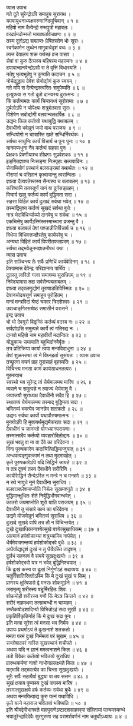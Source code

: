 व्यास उवाच  
गते दूते सुरेन्द्रोऽपि समाहूय सुरानथ ।  
यमवायुधनाध्यक्षवरुणानिदमूचिवान् ॥ १ ॥  
महिषो नाम दैत्येन्द्रो रम्भपुत्रो महाबलः ।  
वरदर्पमदोन्मत्तो मायाशतविचक्षणः ॥ २ ॥  
तस्य दूतोऽद्य सम्प्राप्तः प्रेषितस्तेन भोः सुराः ।  
स्वर्गकामेन लुब्धेन मामुवाचेदृशं वचः ॥ ३ ॥  
त्यज देवालयं शक्र यथेच्छं व्रज वासव ।  
सेवां वा कुरु दैत्यस्य महिषस्य महात्मनः ॥ ४ ॥  
दयावान्दानवेन्द्रोऽसौ स ते वृत्तिं विधास्यति ।  
नतेषु भृत्यभूतेषु न कुप्यति कदाचन ॥ ५ ॥  
नोचेद्युद्धाय देवेश सेनोद्योगं कुरु स्वयम् ।  
गते मयि स दैत्येन्द्रस्त्वरितः समुपेष्यति ॥ ६ ॥  
इत्युक्त्वा स गतो दूतो दानवस्य दुरात्मनः ।  
किं कर्तव्यमतः कार्यं चिन्तयध्वं सुरोत्तमाः ॥ ७ ॥  
दुर्बलोऽपि न चोपेक्ष्यः शत्रुर्बलवता सुराः ।  
विशेषेण सदोद्योगी बलवान्बलदर्पितः ॥ ८ ॥  
उद्यमः किल कर्तव्यो यथाबुद्धि यथाबलम् ।  
दैवाधीनो भवेन्नूनं जयो वाथ पराजयः ॥ ९ ॥  
सन्धियोगो न चात्रास्ति खले सन्धिर्निरर्थकः ।  
सर्वथा साधुभिः कार्यं विचार्य च पुनः पुनः ॥ १० ॥  
यानमप्यधुना नैव कर्तव्यं सहसा पुनः ।  
प्रेक्षकाः प्रेषणीयाश्च शीघ्रगाः सुप्रवेशकाः ॥ ११ ॥  
इङ्‌गितज्ञाश्च निःसङ्गा निःस्पृहाः सत्यवादिनः ।  
सेनाभियोगं प्रस्थानं बलसङ्ख्यां यथार्थतः ॥ १२ ॥  
वीराणां च परिज्ञानं कृत्वायान्तु त्वरान्विताः ।  
ज्ञात्वा दैत्यपतेस्तस्य सैन्यस्य च बलाबलम् ॥ १३ ॥  
करिष्यामि ततस्तूर्णं यानं वा दुर्गसङ्ग्रहम् ।  
विचार्य खलु कर्तव्यं कार्यं बुद्धिमता सदा ।  
सहसा विहितं कार्यं दुःखदं सर्वथा भवेत् ॥ १४ ॥  
तस्माद्विमृश्य कर्तव्यं सुखदं सर्वथा बुधैः ।  
नात्र भेदविधिर्न्याय्यो दानवेषु च सर्वथा ॥ १५ ॥  
एकचित्तेषु कार्येऽस्मिंस्तस्माच्चारा व्रजन्तु वै ।  
ज्ञात्वा बलाबलं तेषां पश्चान्नीतिर्विचार्य च ॥ १६ ॥  
विधेया विधिवत्तज्ज्ञैस्तेषु कार्यपरेषु च ।  
अन्यथा विहितं कार्यं विपरीतफलप्रदम् ॥ १७ ॥  
सर्वथा तद्‌भवेन्नूनमज्ञातमौषधं यथा ।  
व्यास उवाच  
इति सञ्चिन्त्य तैः सर्वैः प्रणिधिं कार्यवेदिनम् ॥ १८ ॥  
प्रेषयामास देवेन्द्रः परिज्ञानाय पार्थिव ।  
दूतस्तु त्वरितो गत्वा समागम्य सुराधिपम् ॥ १९ ॥  
निवेदयामास तदा सर्वसैन्यबलाबलम् ।  
ज्ञात्वा तद्‌बलमुद्योगं तुराषाडतिविस्मितः ॥ २० ॥  
देवानचोदयत्तूर्णं समाहूय पुरोहितम् ।  
मन्त्रं मन्त्रविदां श्रेष्ठं चकार त्रिदशेश्वरः ॥ २१ ॥  
उवाचाङ्‌गिरसश्रेष्ठं समासीनं वरासने ।  
इन्द्र उवाच  
भो भो देवगुरो विद्वन्किं कर्तव्यं वदस्व नः ॥ २२ ॥  
सर्वज्ञोऽसि समुत्पन्ने कार्ये त्वं गतिरद्य नः ।  
दानवो महिषो नाम महावीर्यो मदान्वितः ॥ २३ ॥  
योद्धुकामः समायाति बहुभिर्दानवैर्वृतः ।  
तत्र प्रतिक्रिया कार्या त्वया मन्त्रविदाधुना ॥ २४ ॥  
तेषां शुक्रस्तथा त्वं मे विघ्नहर्ता सुसंयतः ।
व्यास उवाच  
तच्छ्रुत्वा वचनं प्राह तुरासाहं बृहस्पतिः ॥ २५ ॥  
विचिन्त्य मनसा कामं कार्यसाधनतत्परः ।  
गुरुरुवाच  
स्वस्थो भव सुरेन्द्र त्वं धैर्यमालम्ब्य मारिष ॥ २६ ॥  
व्यसने च समुत्पन्ने न त्याज्यं धैर्यमाशु वै ।  
जयाजयौ सुराध्यक्ष दैवाधीनौ सदैव हि ॥ २७ ॥  
स्थातव्यं धैर्यमालम्ब्य तस्माद्‌ बुद्धिमता सदा ।  
भवितव्यं भवत्येव जानन्नेव शतक्रतो ॥ २८ ॥  
उद्यमः सर्वथा कार्यो यथापौरुषमात्मनः ।  
मुनयोऽपि हि मुक्त्यर्थमुद्यमैकरताः सदा ॥ २९ ॥  
दैवाधीनं च जानन्तो योगध्यानपरायणाः ।  
तस्मात्सदैव कर्तव्यो व्यवहारोदितोद्यमः ॥ ३० ॥  
सुखं भवतु वा मा वा दैवे का परिदेवना ।  
विना पुरुषकारेण कदाचित्सिद्धिमाप्नुयात् ॥ ३१ ॥  
अन्धवत्पङ्गुवत्कामं न तथा मुदमावहेत् ।  
कृते पुरुषकारेऽपि यदि सिद्धिर्न जायते ॥ ३२ ॥  
न तत्र दूषणं तस्य दैवाधीने शरीरिणि ।  
कार्यसिद्धिर्न सैन्येऽस्ति न मन्त्रे न च मन्त्रणे ॥ ३३ ॥  
न रथे नायुधे नूनं दैवाधीना सुराधिप ।  
बलवाञ्क्लेशमाप्नोति निर्बलः सुखमश्नुते ॥ ३४ ॥  
बुद्धिमान्क्षुधितः शेते निर्बुद्धिर्भोगवान्भवेत् ।  
कातरो जयमाप्नोति शूरो याति पराजयम् ॥ ३५ ॥  
दैवाधीने तु संसारे कामं का परिदेवना ।  
उद्यमे योजयेन्नूनं भवितव्यं सुराधिप ॥ ३६ ॥  
दुःखदे सुखदे वापि तत्र तौ न विचिन्तयेत् ।  
दुःखे दुःखाधिकान्पश्येत्सुखे पश्येत्सुखाधिकम् ॥ ३७ ॥  
आत्मानं हर्षशोकाभ्यां शत्रुभ्यामिव नार्पयेत् ।  
धैर्यमेवावगन्तव्यं हर्षशोकोद्‌भवे बुधैः ॥ ३८ ॥  
अधैर्याद्यादृशं दुःखं न तु धैर्येऽस्ति तादृशम् ।  
दुर्लभं सहनत्वं वै समये सुखदुःखयोः ॥ ३९ ॥  
हर्षशोकोद्‌भवो यत्र न भवेद्‌ बुद्धिनिश्चयात् ।  
किं दुःखं कस्य वा दुःखं निर्गुणोऽहं सदाव्ययः ॥ ४० ॥  
चतुर्विंशातिरिक्तोऽस्मि किं मे दुःखं सुखं च किम् ।  
प्राणस्य क्षुत्पिपासे द्वे मनसः शोकमूर्छने ॥ ४१ ॥  
जरामृत्यू शरीरस्य षडूर्मिरहितः शिवः ।  
शोकमोहौ शरीरस्य गणौ किं मेऽत्र चिन्तने ॥ ४२ ॥  
शरीरं नाहमथवा तत्सम्बन्धी न चाप्यहम् ।  
सप्तैकषोडशादिभ्यो विभिन्नोऽहं सदा सुखी ॥ ४३ ॥  
प्रकृतिर्विकृतिर्नाहं किं मे दुःखं सदा पुनः ।  
इति मत्वा सुरेश त्वं मनसा भव निर्ममः ॥ ४४ ॥  
उपायः प्रथमोऽयं ते दुःखनाशे शतक्रतो ।  
ममता परमं दुःखं निर्ममत्वं परं सुखम् ॥ ४५ ॥  
सन्तोषादपरं नास्ति सुखस्थानं शचीपते ।  
अथवा यदि न ज्ञानं ममत्वनाशने किल ॥ ४६ ॥  
ततो विवेकः कर्तव्यो भवितव्ये सुराधिप ।  
प्रारब्धकर्मणां नाशो नाभोगाल्लक्ष्यते किल ॥ ४७ ॥  
यद्‌भावि तद्‌भवत्येव का चिन्ता सुखदुःखयोः ।  
सुरैः सर्वैः सहायैर्वा बुद्ध्या वा तव सत्तम ॥ ४८ ॥  
सुखं क्षयाय पुण्यस्य दुःखं पापस्य मारिष ।  
तस्मात्सुखक्षये हर्षः कर्तव्यः सर्वथा बुधैः ॥ ४९ ॥  
अथवा मन्त्रयित्वाद्य कुरु यत्नं यथाविधि ।  
कृते यत्ने महाराज भवितव्यं भविष्यति ॥ ५० ॥  
इति श्रीमद्देवीभागवते महापुराणेऽष्टादशसाहस्र्यां संहितायां पञ्चमस्कन्धे  
भयातुरेन्द्रादिदेवैः सुरगुरुणा सह परामर्शवर्णनं नाम चतुर्थोऽध्यायः ॥ ४ ॥
